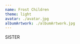 ```yaml
---
name: Frost Children
theme: light
avatar: ./avatar.jpg
albumArtwork: ./albumArtwork.jpg
---
```

SISTER
